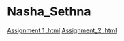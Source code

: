 # Nasha_Sethna

[Assignment 1 .html](https://github.com/bcb420-2021/Nasha_Sethna/blob/main/Assigment1/Nasha%20Sethna%20-%20Assignment-1-R-Notebook.html)
[Assignment_2 .html](https://github.com/bcb420-2021/Nasha_Sethna/blob/main/A2_NashaSethna.html)
